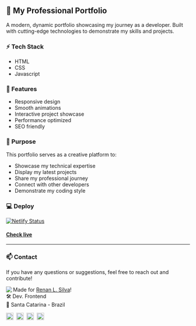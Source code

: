 ## 🚀 My Professional Portfolio

A modern, dynamic portfolio showcasing my journey as a developer. Built with cutting-edge technologies to demonstrate my skills and projects.

### ⚡ Tech Stack

- HTML
- CSS
- Javascript

### 🌟 Features

- Responsive design
- Smooth animations
- Interactive project showcase
- Performance optimized
- SEO friendly

### 🎯 Purpose

This portfolio serves as a creative platform to:

- Showcase my technical expertise
- Display my latest projects
- Share my professional journey
- Connect with other developers
- Demonstrate my coding style

### 💻 Deploy

[![Netlify Status](https://api.netlify.com/api/v1/badges/c94cdc90-0725-4a20-8a8c-57666844fd3e/deploy-status)](https://app.netlify.com/projects/renansilvadev/deploys)

<h4><a href="https://renansilvadev.netlify.app/" target="_blanck">Check live</a></h4>

---

### 📫 Contact

If you have any questions or suggestions, feel free to reach out and contribute!

<img align="left" src="https://avatars.githubusercontent.com/renyzeraa?size=100">

Made for [Renan L. Silva](https://github.com/renyzeraa)! <br>
🛠 Dev. Frontend <br>
📍 Santa Catarina - Brazil <br>

<a href="https://www.linkedin.com/in/renyzeraa" target="_blank"><img src="https://img.shields.io/badge/LinkedIn-0077B5?style=flat&logo=linkedin&logoColor=white" alt="LinkedIn Badge" height="20"></a>&nbsp;
<a href="mailto:renansilvaytb@gmail.com" target="_blank"><img src="https://img.shields.io/badge/Gmail-D14836?style=flat&logo=gmail&logoColor=white" alt="Gmail Badge" height="20"></a>&nbsp;
<a href="#"><img src="https://img.shields.io/badge/Discord-%237289DA.svg?logo=discord&logoColor=white" title="renan_s#7826" alt="Discord Badge" height="20"></a>&nbsp;
<a href="https://www.github.com/renyzeraa" target="_blank"><img src="https://img.shields.io/badge/GitHub-100000?style=flat&logo=github&logoColor=white" alt="GitHub Badge" height="20"></a>&nbsp;

<br clear="left"/>
